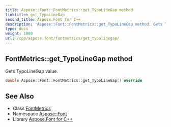 ```yaml
---
title: Aspose::Font::FontMetrics::get_TypoLineGap method
linktitle: get_TypoLineGap
second_title: Aspose.Font for C++
description: 'Aspose::Font::FontMetrics::get_TypoLineGap method. Gets TypoLineGap value in C++.'
type: docs
weight: 1000
url: /cpp/aspose.font/fontmetrics/get_typolinegap/
---
```

## FontMetrics::get_TypoLineGap method


Gets TypoLineGap value.

```cpp
double Aspose::Font::FontMetrics::get_TypoLineGap() override
```

## See Also

* Class [FontMetrics](../)
* Namespace [Aspose::Font](../../)
* Library [Aspose.Font for C++](../../../)
